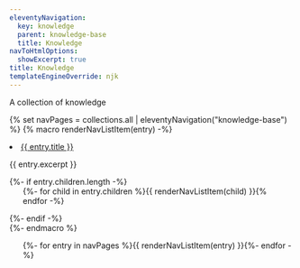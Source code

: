 ```yaml
---
eleventyNavigation:
  key: knowledge
  parent: knowledge-base
  title: Knowledge
navToHtmlOptions:
  showExcerpt: true
title: Knowledge
templateEngineOverride: njk
---
```


A collection of knowledge

{% set navPages = collections.all | eleventyNavigation("knowledge-base") %}
{% macro renderNavListItem(entry) -%}
<li {% if entry.url == page.url %} class="my-active-class"{% endif %}>
<a href="{{ entry.url }}">{{ entry.title }}</a>
<p>{{ entry.excerpt }}</p>
{%- if entry.children.length -%}
  <ul>
    {%- for child in entry.children %}{{ renderNavListItem(child) }}{% endfor -%}
  </ul>
{%- endif -%}
</li>
{%- endmacro %}

<ul class="vertical menu">
{%- for entry in navPages %}{{ renderNavListItem(entry) }}{%- endfor -%}
</ul>